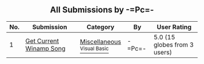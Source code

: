 ﻿<div align="center">

## All Submissions by \-=Pc=\-

</div>

No.  | Submission | Category | By   | User Rating
---- | ---------- | -------- | ---- | -----------
1 | [Get Current Winamp Song<br />](https://github.com/Planet-Source-Code/pc-get-current-winamp-song__1-55280) | [Miscellaneous<br /><sup>Visual Basic</sup>](../ByCategory/miscellaneous__1-1.md) | \-=Pc=\- | 5.0 (15 globes from 3 users)
